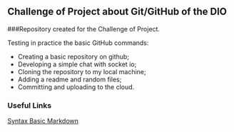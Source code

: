 ## Challenge of Project about Git/GitHub of the DIO

###Repository created for the Challenge of Project.

Testing in practice the basic GitHub commands:

* Creating a basic repository on github;
* Developing a simple chat with socket io;
* Cloning the repository to my local machine;
* Adding a readme and random files;
* Committing and uploading to the cloud.

### Useful Links
[Syntax Basic Markdown](https://www.markdownguide.org/basic-syntax/)
